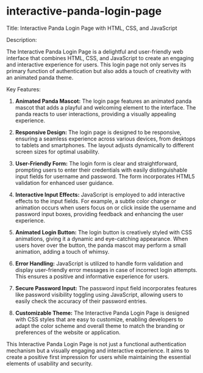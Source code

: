 # interactive-panda-login-page
Title: Interactive Panda Login Page with HTML, CSS, and JavaScript

Description:

The Interactive Panda Login Page is a delightful and user-friendly web interface that combines HTML, CSS, and JavaScript to create an engaging and interactive experience for users. This login page not only serves its primary function of authentication but also adds a touch of creativity with an animated panda theme.

Key Features:

1. **Animated Panda Mascot:** The login page features an animated panda mascot that adds a playful and welcoming element to the interface. The panda reacts to user interactions, providing a visually appealing experience.

2. **Responsive Design:** The login page is designed to be responsive, ensuring a seamless experience across various devices, from desktops to tablets and smartphones. The layout adjusts dynamically to different screen sizes for optimal usability.

3. **User-Friendly Form:** The login form is clear and straightforward, prompting users to enter their credentials with easily distinguishable input fields for username and password. The form incorporates HTML5 validation for enhanced user guidance.

4. **Interactive Input Effects:** JavaScript is employed to add interactive effects to the input fields. For example, a subtle color change or animation occurs when users focus on or click inside the username and password input boxes, providing feedback and enhancing the user experience.

5. **Animated Login Button:** The login button is creatively styled with CSS animations, giving it a dynamic and eye-catching appearance. When users hover over the button, the panda mascot may perform a small animation, adding a touch of whimsy.

6. **Error Handling:** JavaScript is utilized to handle form validation and display user-friendly error messages in case of incorrect login attempts. This ensures a positive and informative experience for users.

7. **Secure Password Input:** The password input field incorporates features like password visibility toggling using JavaScript, allowing users to easily check the accuracy of their password entries.

8. **Customizable Theme:** The Interactive Panda Login Page is designed with CSS styles that are easy to customize, enabling developers to adapt the color scheme and overall theme to match the branding or preferences of the website or application.

This Interactive Panda Login Page is not just a functional authentication mechanism but a visually engaging and interactive experience. It aims to create a positive first impression for users while maintaining the essential elements of usability and security.
